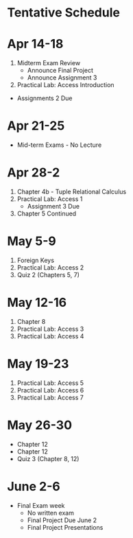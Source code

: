 # Tentative Schedule

# Apr 14-18

1. Midterm Exam Review
	* Announce Final Project
	* Announce Assignment 3
2. Practical Lab: Access Introduction
  * Assignments 2 Due

# Apr 21-25

* Mid-term Exams - No Lecture

# Apr 28-2

1. Chapter 4b - Tuple Relational Calculus
2. Practical Lab: Access 1
	- Assignment 3 Due
3. Chapter 5 Continued


# May 5-9

1. Foreign Keys
2. Practical Lab: Access 2
3. Quiz 2 (Chapters 5, 7)

# May 12-16
1. Chapter 8
2. Practical Lab: Access 3
3. Practical Lab: Access 4

# May 19-23
1. Practical Lab: Access 5
2. Practical Lab: Access 6
3. Practical Lab: Access 7

# May 26-30
* Chapter 12
* Chapter 12
* Quiz 3 (Chapter 8, 12)

# June 2-6
* Final Exam week
  - No written exam
  - Final Project Due June 2
  - Final Project Presentations
